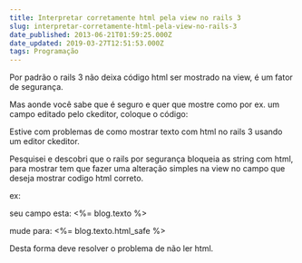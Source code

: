 ```yaml
---
title: Interpretar corretamente html pela view no rails 3
slug: interpretar-corretamente-html-pela-view-no-rails-3
date_published: 2013-06-21T01:59:25.000Z
date_updated: 2019-03-27T12:51:53.000Z
tags: Programação
---
```


Por padrão o rails 3 não deixa código html ser mostrado na view, é um fator de segurança.

Mas aonde você sabe que é seguro e quer que mostre como por ex. um campo editado pelo ckeditor, coloque o código:

Estive com problemas de como mostrar texto com html no rails 3 usando um editor ckeditor.

Pesquisei e descobri que o rails por segurança bloqueia as string com html, para mostrar tem que fazer uma alteração simples na view no campo que deseja mostrar codigo html correto.

ex:

seu campo esta: <%= blog.texto %>

mude para: <%= blog.texto.html_safe %>

Desta forma deve resolver o problema de não ler html.
